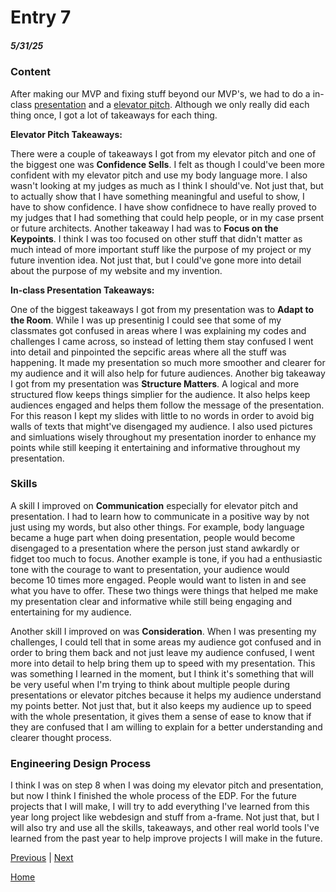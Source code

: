 # Entry 7
##### 5/31/25

### Content

After making our MVP and fixing stuff beyond our MVP's, we had to do a in-class [presentation](https://docs.google.com/presentation/d/1-tjGcgwiMV9km7QVV8wr-SCDV-0W9Kl5RL2HBdOG3aE/edit?slide=id.g357fec61999_0_375#slide=id.g357fec61999_0_375) and a [elevator pitch](https://docs.google.com/document/d/1h97wqHWzEsgEUPgjLQRvweKtANPWRgp_vzu99dRglK4/edit?tab=t.0). Although we only really did each thing once, I got a lot of takeaways for each thing.

**Elevator Pitch Takeaways:**

There were a couple of takeaways I got from my elevator pitch and one of the biggest one was **Confidence Sells**. I felt as though I could've been more confident with my elevator pitch and use my body language more. I also wasn't looking at my judges as much as I think I should've. Not just that, but to actually show that I have something meaningful and useful to show, I have to show confidence. I have show confidnece to have really proved to my judges that I had something that could help people, or in my case prsent or future architects. Another takeaway I had was to **Focus on the Keypoints**. I think I was too focused on other stuff that didn't matter as much intead of more important stuff like the purpose of my project or my future invention idea. Not just that, but I could've gone more into detail about the purpose of my website and my invention. 

**In-class Presentation Takeaways:**

One of the biggest takeaways I got from my presentation was to **Adapt to the Room**. While I was up presentinig I could see that some of my classmates got confused in areas where I was explaining my codes and challenges I came across, so instead of letting them stay confused I went into detail and pinpointed the sepcific areas where all the stuff was happening. It made my presentation so much more smoother and clearer for my audience and it will also help for future audiences. Another big takeaway I got from my presentation was **Structure Matters**. A logical and more structured flow keeps things simplier for the audience. It also helps keep audiences engaged and helps them follow the message of the presentation. For this reason I kept my slides with little to no words in order to avoid big walls of texts that might've disengaged my audience. I also used pictures and simluations wisely throughout my presentation inorder to enhance my points while still keeping it entertaining and informative  throughout my presentation.

### Skills

A skill I improved on **Communication** especially for elevator pitch and presentation. I had to learn how to communicate in a positive way by not just using my words, but also other things. For example, body language became a huge part when doing presentation, people would become disengaged to a presentation where the person just stand awkardly or fidget too much to focus. Another example is tone, if you had a enthusiastic tone with the courage to want to presentation, your audience would become 10 times more engaged. People would want to listen in and see what you have to offer. These two things were things that helped me make my presentation clear and informative while still being engaging and entertaining for my audience.

Another skill I improved on was **Consideration**. When I was presenting my challenges, I could tell that in some areas my audience got confused and in order to bring them back and not just leave my audience confused, I went more into detail to help bring them up to speed with my presentation. This was something I learned in the moment, but I think it's something that will be very useful when I'm trying to think about multiple people during presentations or elevator pitches because it helps my audience understand my points better. Not just that, but it also keeps my audience up to speed with the whole presentation, it gives them a sense of ease to know that if they are confused that I am willing to explain for a better understanding and clearer thought process.

### Engineering Design Process

I think I was on step 8 when I was doing my elevator pitch and presentation, but now I think I finished the whole process of the EDP. For the future projects that I will make, I will try to add everything I've learned from this year long project like webdesign and stuff from a-frame. Not just that, but I will also try and use all the skills, takeaways, and other real world tools I've learned from the past year to help improve projects I will make in the future.

[Previous](entry06.md) | [Next](entry08.md)

[Home](../README.md)
